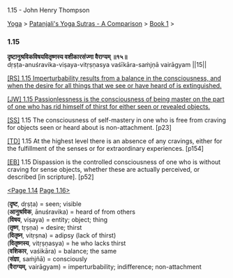 1.15 - John Henry Thompson 

[Yoga](../../../yoga.md)‎ > ‎[Patanjali's Yoga Sutras - A Comparison](../../patanjani.md)‎ > ‎[Book 1](../book-1.md)‎ > ‎

### 1.15

**दृष्टानुश्रविकविषयवितृष्णस्य वशीकारसंज्णा वैराग्यम् ॥१५॥**  
dṛṣṭa-anuśravika-viṣaya-vitṛṣṇasya vaśīkāra-saṁjṇā vairāgyam ||15||  
  
  
[\[RS\] 1.15 Imperturbability results from a balance in the consciousness, and when the desire for all things that we see or have heard of is extinguished.](http://www.ashtangayoga.info/philosophy/yoga-sutra-patanjali/chapter-1/item/drishta-anushravika-vishaya-vitrishnasya-vashikara/)  
  
[\[JW\] 1.15 Passionlessness is the consciousness of being master on the part of one who has rid himself of thirst for either seen or revealed objects.](http://books.google.com/books?id=YzFImjtOxUwC&pg=PA36&ci=175%2C159%2C728%2C83&source=bookclip)  
  
[\[SS\]](http://www.amazon.com/Yoga-Sutras-Patanjali-Commentary-Satchidananda/dp/0932040381) 1.15 The consciousness of self-mastery in one who is free from craving for objects seen or heard about is non-attachment. \[p23\]  
  
[\[TD\]](http://www.amazon.com/Heart-Yoga-Developing-Personal-Practice/dp/089281764X/ref=sr_1_5?ie=UTF8&qid=1326228195&sr=8-5) 1.15 At the highest level there is an absence of any cravings, either for the fulfillment of the senses or for extraordinary experiences. \[p154\]  
  
[\[EB\]](http://www.amazon.com/Yoga-Sutras-Patanjali-Translation-Commentary/dp/0865477361/ref=sr_1_1?ie=UTF8&s=books&qid=1250508322&sr=1-1) 1.15 Dispassion is the controlled consciousness of one who is without craving for sense objects, whether these are actually perceived, or described \[in scripture\]. \[p52\]  
  
  
[<Page 1.14](114.md) [Page 1.16>](116.md)  
  
  

(**दृष्ट**, dṛṣṭa) = seen; visible  
(**आनुश्रविक**, ānuśravika) = heard of from others  
(**विषय**, viṣaya) = entity; object; thing  
(**तृष्ण**, tṛṣṇa) = desire; thirst  
(**वितृष्न**, vitṛṣna) = adipsy (lack of thirst)  
(**वितृष्णस्य**, vitṛṣṇasya) = he who lacks thirst  
(**वशिकार**, vaśikāra) = balance; the same  
(**संज्ञा**, saṁjñā) = consciously  
(**वैराग्यम्**, vairāgyam) = imperturbability; indifference; non-attachment


